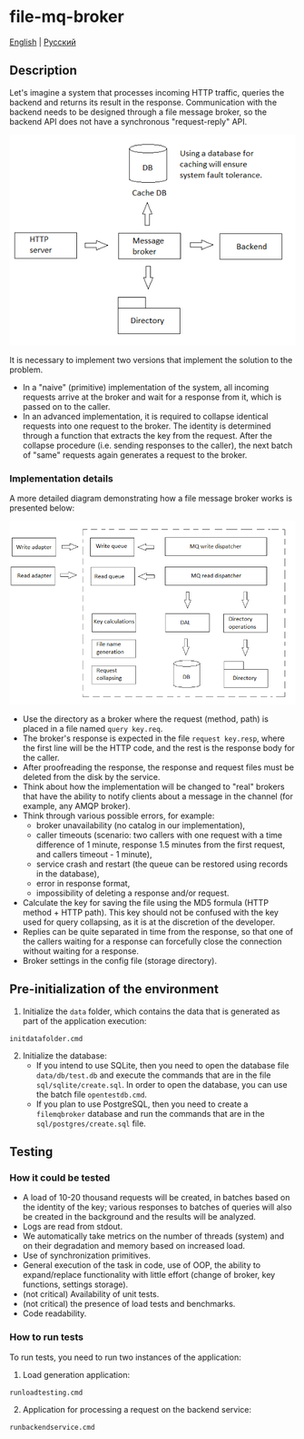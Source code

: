 # file-mq-broker

[English](README.md) | [Русский](README.ru.md)

## Description

Let's imagine a system that processes incoming HTTP traffic, queries the backend and returns its result in the response. Communication with the backend needs to be designed through a file message broker, so the backend API does not have a synchronous "request-reply" API.

![overall-architecture](docs/img/overall-architecture.png)

It is necessary to implement two versions that implement the solution to the problem.
- In a "naive" (primitive) implementation of the system, all incoming requests arrive at the broker and wait for a response from it, which is passed on to the caller.
- In an advanced implementation, it is required to collapse identical requests into one request to the broker. The identity is determined through a function that extracts the key from the request. After the collapse procedure (i.e. sending responses to the caller), the next batch of "same" requests again generates a request to the broker.

### Implementation details

A more detailed diagram demonstrating how a file message broker works is presented below:

![mqlibrary-architechture](docs/img/mqlibrary-architechture.png)

- Use the directory as a broker where the request (method, path) is placed in a file named `query key.req`.
- The broker's response is expected in the file `request key.resp`, where the first line will be the HTTP code, and the rest is the response body for the caller.
- After proofreading the response, the response and request files must be deleted from the disk by the service.
- Think about how the implementation will be changed to "real" brokers that have the ability to notify clients about a message in the channel (for example, any AMQP broker).
- Think through various possible errors, for example:
     - broker unavailability (no catalog in our implementation),
     - caller timeouts (scenario: two callers with one request with a time difference of 1 minute, response 1.5 minutes from the first request, and callers timeout - 1 minute),
     - service crash and restart (the queue can be restored using records in the database),
     - error in response format,
     - impossibility of deleting a response and/or request.
- Calculate the key for saving the file using the MD5 formula (HTTP method + HTTP path). This key should not be confused with the key used for query collapsing, as it is at the discretion of the developer.
- Replies can be quite separated in time from the response, so that one of the callers waiting for a response can forcefully close the connection without waiting for a response.
- Broker settings in the config file (storage directory).

## Pre-initialization of the environment

1. Initialize the `data` folder, which contains the data that is generated as part of the application execution:
```
initdatafolder.cmd
```
2. Initialize the database:
     - If you intend to use SQLite, then you need to open the database file `data/db/test.db` and execute the commands that are in the file `sql/sqlite/create.sql`. In order to open the database, you can use the batch file `opentestdb.cmd`.
     - If you plan to use PostgreSQL, then you need to create a `filemqbroker` database and run the commands that are in the `sql/postgres/create.sql` file.

## Testing

### How it could be tested

- A load of 10-20 thousand requests will be created, in batches based on the identity of the key; various responses to batches of queries will also be created in the background and the results will be analyzed.
- Logs are read from stdout.
- We automatically take metrics on the number of threads (system) and on their degradation and memory based on increased load.
- Use of synchronization primitives.
- General execution of the task in code, use of OOP, the ability to expand/replace functionality with little effort (change of broker, key functions, settings storage).
- (not critical) Availability of unit tests.
- (not critical) the presence of load tests and benchmarks.
- Code readability.

### How to run tests

To run tests, you need to run two instances of the application:
1. Load generation application:
```
runloadtesting.cmd
```
2. Application for processing a request on the backend service:
```
runbackendservice.cmd
```
